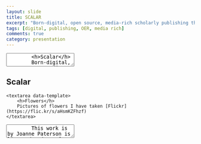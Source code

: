```yaml
---
layout: slide
title: SCALAR
excerpt: "Born-digital, open source, media-rich scholarly publishing that's as easy as blogging" SCALAR
tags: [digital, publishing, OER, media rich]
comments: true
category: presentation
---
```

<section data-markdown>
	<textarea data-template>
		<h>Scalar</h>
		Born-digital, open source, media-rich scholarly publishing that's as easy as blogging [Scalar](https://scalar.me/anvc/scalar/)
	</textarea>
</section>

<section [Scalar](https://youtu.be/T6k4IpSOgHY)>
  <h2>Scalar</h2>
</section>


	<textarea data-template>
		<h>Flowers</h>
		Pictures of flowers I have taken [Flickr](https://flic.kr/s/aHsmKZFhzf)
	</textarea>
</section>
<section data-markdown>
  <script type="text/template">
  - <!-- .element: class="fragment" data-fragment-index="1" -->
  -  <!-- .element: class="fragment" data-fragment-index="2" -->
  </script>
</section>

<section data-markdown>
	<textarea data-template>
		This work is by Joanne Paterson is licensed under a [CC-BY](http://creativecommons.org/licenses/by/4.0/)
    Creative Commons Attribution 4.0 International License.
	</textarea>
</section>
